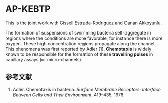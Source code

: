 # AP-KEBTP
This is the joint work with Gissell Estrada-Rodriguez and Canan Akkoyunlu. 

The formation of suspensions of swimming bacteria self-aggregate in regions where the conditions are more favorable, for instance there is more oxygen. These high concentration regions propagate along the channel. This phenomena was first reported by Adler [1]. **Chemotaxis** is widely known to be responsible for the formation of these **travelling pulses** in capillary assays (or micro-channels). 

## 参考文献

1. Adler. Chemotaxis in bacteria. *Surface Membrane Receptors: Interface Between Cells and Their Environment*, 419–435, 1976.

